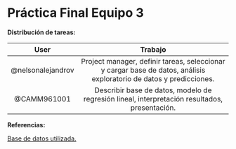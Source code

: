 # Práctica Final Equipo 3

**Distribución de tareas:**

|User| Trabajo|
|:---:|:---:|
|@nelsonalejandrov| Project manager, definir tareas, seleccionar y cargar base de datos, análisis exploratorio de datos y predicciones.|
|@CAMM961001 | Describir base de datos, modelo de regresión lineal, interpretación resultados, presentación. |

**Referencias:** 

[Base de datos utilizada.](https://www.kaggle.com/uciml/red-wine-quality-cortez-et-al-2009?select=winequality-red.csv)
